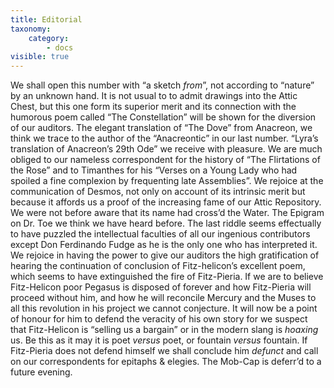```yaml
---
title: Editorial
taxonomy:
    category:
        - docs
visible: true
---
```


We shall open this number with “a sketch *from*”, not according to “nature” by an unknown hand. It is not usual to to admit drawings into the Attic Chest, but this one form its superior merit and its connection with the humorous poem called “The Constellation” will be shown for the diversion of our auditors. The elegant translation of “The Dove” from Anacreon, we think we trace to the author of the “Anacreontic” in our last number. “Lyra’s translation of Anacreon’s 29th Ode” we receive with pleasure. We are much obliged to our nameless correspondent for the history of “The Flirtations of the Rose” and to Timanthes for his “Verses on a Young Lady who had spoiled a fine complexion by frequenting late Assemblies”. We rejoice at the communication of Desmos, not only on account of its intrinsic merit but because it affords us a proof of the increasing fame of our Attic Repository. We were not before aware that its name had cross’d the Water. The Epigram on Dr. Toe we think we have heard before. The last riddle seems effectually to have puzzled the intellectual faculties of all our ingenious contributors except Don Ferdinando Fudge as he is the only one who has interpreted it. We rejoice in having the power to give our auditors the high gratification of hearing the continuation of conclusion of Fitz-helicon’s excellent poem, which seems to have extinguished the fire of Fitz-Pieria. If we are to believe Fitz-Helicon poor Pegasus is disposed of forever and how Fitz-Pieria will proceed without him, and how he will reconcile Mercury and the Muses to all this revolution in his project we cannot conjecture. It will now be a point of honour for him to defend the veracity of his own story for we suspect that Fitz-Helicon is “selling us a bargain” or in the modern slang is *hoaxing* us. Be this as it may it is poet *versus* poet, or fountain *versus* fountain. If Fitz-Pieria does not defend himself we shall conclude him *defunct* and call on our correspondents for epitaphs & elegies. The Mob-Cap is deferr’d to a future evening.